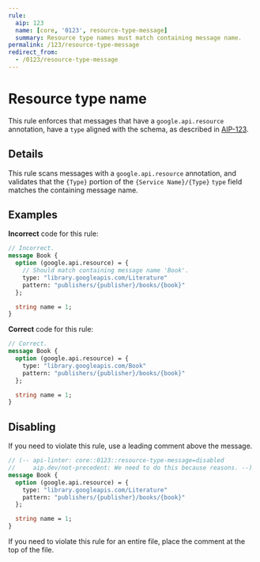 ```yaml
---
rule:
  aip: 123
  name: [core, '0123', resource-type-message]
  summary: Resource type names must match containing message name.
permalink: /123/resource-type-message
redirect_from:
  - /0123/resource-type-message
---
```


# Resource type name

This rule enforces that messages that have a `google.api.resource` annotation,
have a `type` aligned with the schema, as described in [AIP-123][].

## Details

This rule scans messages with a `google.api.resource` annotation, and validates
that the `{Type}` portion of the `{Service Name}/{Type}` `type` field matches
the containing message name.

## Examples

**Incorrect** code for this rule:

```proto
// Incorrect.
message Book {
  option (google.api.resource) = {
    // Should match containing message name 'Book'.
    type: "library.googleapis.com/Literature"
    pattern: "publishers/{publisher}/books/{book}"
  };

  string name = 1;
}
```

**Correct** code for this rule:

```proto
// Correct.
message Book {
  option (google.api.resource) = {
    type: "library.googleapis.com/Book"
    pattern: "publishers/{publisher}/books/{book}"
  };

  string name = 1;
}
```

## Disabling

If you need to violate this rule, use a leading comment above the message.

```proto
// (-- api-linter: core::0123::resource-type-message=disabled
//     aip.dev/not-precedent: We need to do this because reasons. --)
message Book {
  option (google.api.resource) = {
    type: "library.googleapis.com/Literature"
    pattern: "publishers/{publisher}/books/{book}"
  };

  string name = 1;
}
```

If you need to violate this rule for an entire file, place the comment at the
top of the file.

[aip-123]: http://aip.dev/123
[aip.dev/not-precedent]: https://aip.dev/not-precedent
